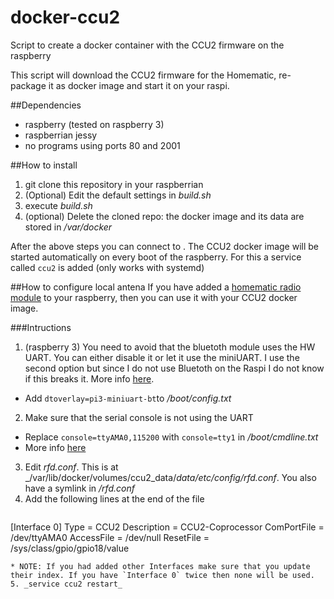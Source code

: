 # docker-ccu2
Script to create a docker container with the CCU2 firmware on the raspberry

This script will download the CCU2 firmware for the Homematic, re-package it as docker image and start it on your raspi.

##Dependencies

* raspberry (tested on raspberry 3)
* raspberrian jessy
* no programs using ports 80 and 2001

##How to install
1. git clone this repository in your raspberrian
2. (Optional) Edit the default settings in _build.sh_
2. execute _build.sh_
3. (optional) Delete the cloned repo: the docker image and its data are stored in _/var/docker_

After the above steps you can connect to <IP address of your raspberry>. The CCU2 docker image will be started automatically on every boot of the raspberry. For this a service called `ccu2` is added (only works with systemd)

##How to configure local antena
If you have added a [homematic radio module](http://www.elv.de/homematic-funkmodul-fuer-raspberry-pi-bausatz.html) to your raspberry, then you can use it with your CCU2 docker image.

###Intructions
1. (raspberry 3) You need to avoid that the bluetoth module uses the HW UART. You can either disable it or let it use the miniUART. I use the second option but since I do not use Bluetoth on the Raspi I do not know if this breaks it. More info [here](http://raspberrypi.stackexchange.com/questions/45570/how-do-i-make-serial-work-on-the-raspberry-pi3).
  * Add `dtoverlay=pi3-miniuart-bt`to _/boot/config.txt_
2. Make sure that the serial console is not using the UART
  * Replace `console=ttyAMA0,115200` with `console=tty1` in _/boot/cmdline.txt_
  * More info [here](http://raspberrypihobbyist.blogspot.de/2012/08/raspberry-pi-serial-port.html)
3. Edit _rfd.conf_. This is at _/var/lib/docker/volumes/ccu2_data/_data/etc/config/rfd.conf_. You also have a symlink in _<git checkout>/rfd.conf_
4. Add the following lines at the end of the file
   ```
[Interface 0]
Type = CCU2
Description = CCU2-Coprocessor
ComPortFile = /dev/ttyAMA0
AccessFile = /dev/null
ResetFile = /sys/class/gpio/gpio18/value
   ```
  * NOTE: If you had added other Interfaces make sure that you update their index. If you have `Interface 0` twice then none will be used.
5. _service ccu2 restart_

